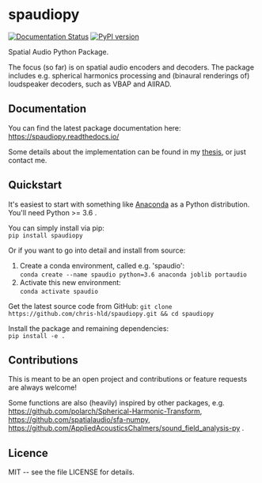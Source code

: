 # spaudiopy
 [![Documentation Status](https://readthedocs.org/projects/spaudiopy/badge/?version=latest)](https://spaudiopy.readthedocs.io/en/latest/?badge=latest)
 [![PyPI version](https://badge.fury.io/py/spaudiopy.svg)](https://pypi.org/project/spaudiopy/)

Spatial Audio Python Package.

The focus (so far) is on spatial audio encoders and decoders.
The package includes e.g. spherical harmonics processing and (binaural renderings of) loudspeaker decoders, such as VBAP and AllRAD.

## Documentation

You can find the latest package documentation here:  
https://spaudiopy.readthedocs.io/

Some details about the implementation can be found in my [thesis](https://doi.org/10.13140/RG.2.2.11905.20323), or just contact me.

## Quickstart

It's easiest to start with something like [Anaconda](https://www.anaconda.com/distribution/) as a Python distribution.
You'll need Python >= 3.6 .

You can simply install via pip:  
  `pip install spaudiopy`

Or if you want to go into detail and install from source:

1. Create a conda environment, called e.g. 'spaudio':  
  `conda create --name spaudio python=3.6 anaconda joblib portaudio`
2. Activate this new environment:  
  `conda activate spaudio`
  
Get the latest source code from GitHub:
  `git clone https://github.com/chris-hld/spaudiopy.git && cd spaudiopy`

Install the package and remaining dependencies:  
  `pip install -e . ` 

## Contributions

This is meant to be an open project and contributions or feature requests are always welcome!

Some functions are also (heavily) inspired by other packages, e.g. https://github.com/polarch/Spherical-Harmonic-Transform, https://github.com/spatialaudio/sfa-numpy, https://github.com/AppliedAcousticsChalmers/sound_field_analysis-py .

## Licence

MIT -- see the file LICENSE for details.
